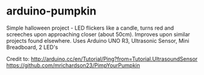 arduino-pumpkin
===============

Simple halloween project - LED flickers like a candle, turns red and screeches upon approaching closer (about 50cm). Improves upon similar projects found elsewhere. Uses Arduino UNO R3, Ultrasonic Sensor, Mini Breadboard, 2 LED's

Credit to: 
http://arduino.cc/en/Tutorial/Ping?from=Tutorial.UltrasoundSensor 
https://github.com/mrichardson23/PimpYourPumpkin

